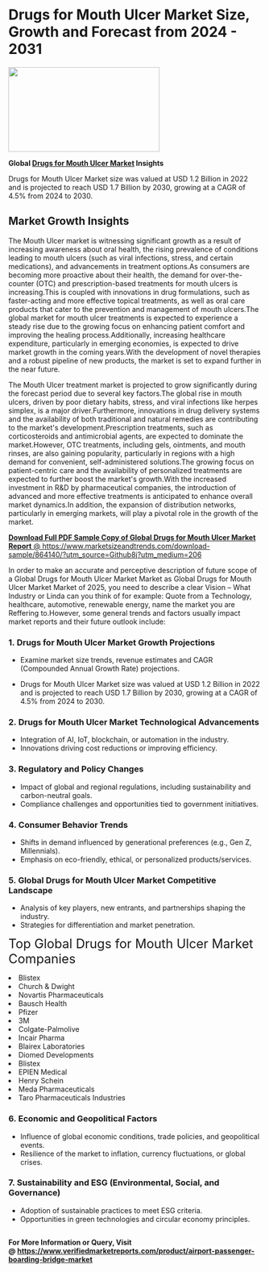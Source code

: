 <H1>Drugs for Mouth Ulcer Market Size, Growth and Forecast from 2024 - 2031</H1><img class="aligncenter size-medium wp-image-584254" src="https://thirdeyenews.in/wp-content/uploads/2024/09/Global-Market-Research-300x168.jpeg" alt="" width="300" height="168" /><p><strong>Global&nbsp;<a href="https://www.marketsizeandtrends.com/download-sample/864140/?utm_source=Github8j?utm_medium=206">Drugs for Mouth Ulcer Market</a> Insights</strong></p><p>Drugs for Mouth Ulcer Market size was valued at USD 1.2 Billion in 2022 and is projected to reach USD 1.7 Billion by 2030, growing at a CAGR of 4.5% from 2024 to 2030.</p><p><h2>Market Growth Insights</h2> <p>The Mouth Ulcer market is witnessing significant growth as a result of increasing awareness about oral health, the rising prevalence of conditions leading to mouth ulcers (such as viral infections, stress, and certain medications), and advancements in treatment options.As consumers are becoming more proactive about their health, the demand for over-the-counter (OTC) and prescription-based treatments for mouth ulcers is increasing.This is coupled with innovations in drug formulations, such as faster-acting and more effective topical treatments, as well as oral care products that cater to the prevention and management of mouth ulcers.The global market for mouth ulcer treatments is expected to experience a steady rise due to the growing focus on enhancing patient comfort and improving the healing process.Additionally, increasing healthcare expenditure, particularly in emerging economies, is expected to drive market growth in the coming years.With the development of novel therapies and a robust pipeline of new products, the market is set to expand further in the near future.</p> <p><a href="#"></a></p> <p>The Mouth Ulcer treatment market is projected to grow significantly during the forecast period due to several key factors.The global rise in mouth ulcers, driven by poor dietary habits, stress, and viral infections like herpes simplex, is a major driver.Furthermore, innovations in drug delivery systems and the availability of both traditional and natural remedies are contributing to the market's development.Prescription treatments, such as corticosteroids and antimicrobial agents, are expected to dominate the market.However, OTC treatments, including gels, ointments, and mouth rinses, are also gaining popularity, particularly in regions with a high demand for convenient, self-administered solutions.The growing focus on patient-centric care and the availability of personalized treatments are expected to further boost the market's growth.With the increased investment in R&D by pharmaceutical companies, the introduction of advanced and more effective treatments is anticipated to enhance overall market dynamics.In addition, the expansion of distribution networks, particularly in emerging markets, will play a pivotal role in the growth of the market.</p> <p><a href="#"></p><p><span class=""><strong>Download Full PDF Sample Copy of Global Drugs for Mouth Ulcer Market Report</strong> @ <a href="https://www.marketsizeandtrends.com/download-sample/864140/?utm_source=Github8j?utm_medium=206" target="_blank">https://www.marketsizeandtrends.com/download-sample/864140/?utm_source=Github8j?utm_medium=206</a></span></p><p>In order to make an accurate and perceptive description of future scope of a Global&nbsp;Drugs for Mouth Ulcer Market Market as Global&nbsp;Drugs for Mouth Ulcer Market Market of 2025, you need to describe a clear Vision &ndash; What Industry or Linda can you think of for example: Quote from a Technology, healthcare, automotive, renewable energy, name the market you are Reffering to.However, some general trends and factors usually impact market reports and their future outlook include:</p><h3>1.&nbsp;<strong>Drugs for Mouth Ulcer Market Growth Projections</strong></h3><ul><li>Examine market size trends, revenue estimates and CAGR (Compounded Annual Growth Rate) projections.</li><li><p>Drugs for Mouth Ulcer Market size was valued at USD 1.2 Billion in 2022 and is projected to reach USD 1.7 Billion by 2030, growing at a CAGR of 4.5% from 2024 to 2030.</p></li></ul><h3>2.&nbsp;<strong>Drugs for Mouth Ulcer Market Technological Advancements</strong></h3><ul><li>Integration of AI, IoT, blockchain, or automation in the industry.</li><li>Innovations driving cost reductions or improving efficiency.</li></ul><h3>3.&nbsp;<strong>Regulatory and Policy Changes</strong></h3><ul><li>Impact of global and regional regulations, including sustainability and carbon-neutral goals.</li><li>Compliance challenges and opportunities tied to government initiatives.</li></ul><h3>4.&nbsp;<strong>Consumer Behavior Trends</strong></h3><ul><li>Shifts in demand influenced by generational preferences (e.g., Gen Z, Millennials).</li><li>Emphasis on eco-friendly, ethical, or personalized products/services.</li></ul><h3>5.&nbsp;<strong>Global Drugs for Mouth Ulcer Market Competitive Landscape</strong></h3><ul><li>Analysis of key players, new entrants, and partnerships shaping the industry.</li><li>Strategies for differentiation and market penetration.</li></ul><p data-pm-slice="1 1 []"><span style="color: inherit; font-family: inherit; font-size: 25px;">Top Global Drugs for Mouth Ulcer Market Companies</span></p><div class="" data-test-id=""><p><li>Blistex</li><li> Church & Dwight</li><li> Novartis Pharmaceuticals</li><li> Bausch Health</li><li> Pfizer</li><li> 3M</li><li> Colgate-Palmolive</li><li>  Incair Pharma</li><li> Blairex Laboratories</li><li> Diomed Developments</li><li> Blistex</li><li> EPIEN Medical</li><li> Henry Schein</li><li> Meda Pharmaceuticals</li><li> Taro Pharmaceuticals Industries</li></p></div><h3>6.&nbsp;<strong>Economic and Geopolitical Factors</strong></h3><ul><li>Influence of global economic conditions, trade policies, and geopolitical events.</li><li>Resilience of the market to inflation, currency fluctuations, or global crises.</li></ul><h3>7.&nbsp;<strong>Sustainability and ESG (Environmental, Social, and Governance)</strong></h3><ul><li>Adoption of sustainable practices to meet ESG criteria.</li><li>Opportunities in green technologies and circular economy principles.</li></ul><h2><strong style="font-size: 14px;">For More Information or Query, Visit @&nbsp;</strong><a style="background-color: #ffffff; font-size: 14px;" href="https://www.marketsizeandtrends.com/report/drugs-for-mouth-ulcer-market/" target="_blank">https://www.verifiedmarketreports.com/product/airport-passenger-boarding-bridge-market</a></h2>